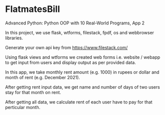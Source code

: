 # FlatmatesBill
Advanced Python: Python OOP with 10 Real-World Programs, App 2

In this project, we use flask, wtforms, filestack, fpdf, os and webbrowser libraries.

Generate your own api key from https://www.filestack.com/

Using flask views and wtforms we created web forms i.e. website / webapp to get input from users and display output as per provided data.

In this app, we take monthly rent amount (e.g. 1000) in rupees or dollar and month of rent (e.g. December 2021).

After getting rent input data, we get name and number of days of two users stay for that month on rent.

After getting all data, we calculate rent of each user have to pay for that perticular month.

